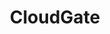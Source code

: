 ---
title: "CloudGate"
layout: subsections
collection: 'guides/devices/cloudgate'
image: '/guides/images/devices/device-list/cloudgate.jpg'
---